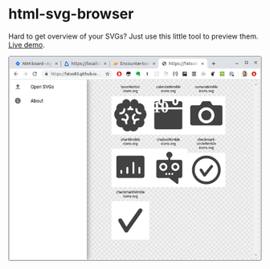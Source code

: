 # html-svg-browser
Hard to get overview of your SVGs? Just use this little tool to preview them. [Live demo](https://fatso83.github.io/svg-browser/).

<img src="demo.png">
